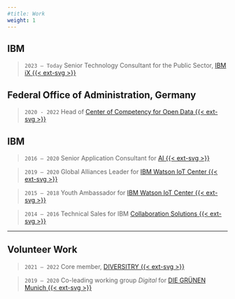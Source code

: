 ```yaml
---
#title: Work
weight: 1
---
```

## IBM
> `2023 — Today` Senior Technology Consultant for the Public Sector, [IBM iX {{< ext-svg >}}](https://ibmix.de/)
## Federal Office of Administration, Germany
> `2020 - 2022` Head of [Center of Competency for Open Data {{< ext-svg >}}](https://www.bva.bund.de/DE/Services/Behoerden/Beratung/Beratungszentrum/OpenData/opendata_node.html)
## IBM
>`2016 — 2020` Senior Application Consultant for [AI {{< ext-svg >}}](https://www.ibm.com/artificial-intelligence)

> `2019 — 2020` Global Alliances Leader for [IBM Watson IoT Center {{< ext-svg >}}](https://www.ibm.com/internet-of-things/learn/munich-center)

> `2015 — 2018` Youth Ambassador for [IBM Watson IoT Center {{< ext-svg >}}](https://www.ibm.com/internet-of-things/learn/munich-center)

>`2014 — 2016` Technical Sales for IBM [Collaboration Solutions {{< ext-svg >}}](https://newsroom.ibm.com/2018-12-06-HCL-Technologies-to-Acquire-Select-IBM-Software-Products-for-1-8B)
***
## Volunteer Work
> `2021 — 2022` Core member, [DIVERSITRY {{< ext-svg >}}](https://www.diversitry.com/)

> `2019 — 2020` Co-leading working group _Digital_ for [DIE GRÜNEN Munich {{< ext-svg >}}](https://www.gruene-muenchen.de/partei/arbeitskreise/)